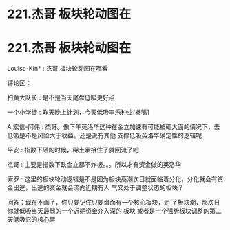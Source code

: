# 221.杰哥 板块轮动图在

# 221.杰哥 板块轮动图在

Louise-Kin* : 杰哥 板块轮动图在哪看

评论区：

扫黄大队长 : 是不是当天尾盘低吸更好点

一个小学徒 : 昨天晚上计划，今天低吸丰乐种业[撇嘴]

A 宏信-阿伟 : 杰哥。像下午英洛华这种在金立加速有可能被砸大面的情况下，去低吸是不是风险大于收益，还是说有其他 支撑低吸英洛华确定性的逻辑呢

平安 : 指数下砸的时候，稀土承接住了就回流了吧

杰哥 : 主要是指数下跌金立都不炸板。。。所以才有资金做的英洛华

索罗 : 这里的板块轮动逻辑是不是因为板块高潮次日就面临着分化，分化就会有资金出逃，出逃的资金就会流向近期有人 气又处于调整状态的板块？

回答：现在不画了，你只要记住只要盘面有一个核心板块，走 了板块潮，那次日你就低吸当天最弱的一个近期资金介入深的 板块 或者是一个强势板块调整的第二天低吸它的核心票